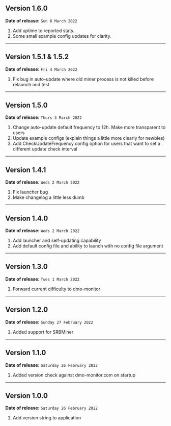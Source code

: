 
## Version 1.6.0

**Date of release:** `Sun 6 March 2022`

1. Add uptime to reported stats.
2. Some small example config updates for clarity.

---

## Version 1.5.1 & 1.5.2

**Date of release:** `Fri 4 March 2022`

1. Fix bug in auto-update where old miner process is not killed before relaunch and test

---

## Version 1.5.0

**Date of release:** `Thurs 3 March 2022`

1. Change auto-update default frequency to 12h. Make more transparent to users
2. Update example configs (explain things a little more clearly for newbies)
3. Add CheckUpdateFrequency config option for users that want to set a different update check interval

---

## Version 1.4.1 

**Date of release:** `Weds 2 March 2022`

1. Fix launcher bug
2. Make changelog a little less dumb

---

## Version 1.4.0

**Date of release:** `Weds 2 March 2022`

1. Add launcher and self-updating capability
2. Add default config file and ability to launch with no config file argument

---

## Version 1.3.0

**Date of release:** `Tues 1 March 2022`

1. Forward current difficulty to dmo-monitor

---

## Version 1.2.0

**Date of release:** `Sunday 27 February 2022`

1. Added support for SRBMiner

---

## Version 1.1.0

**Date of release:** `Saturday 26 February 2022`

1. Added version check against dmo-monitor.com on startup

---

## Version 1.0.0

**Date of release:** `Saturday 26 February 2022`

1. Add version string to application
